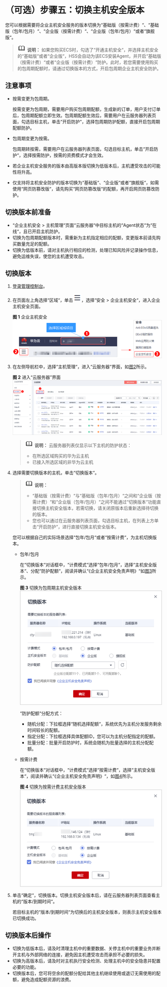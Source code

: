 # （可选）步骤五：切换主机安全版本<a name="hss_01_0174"></a>

您可以根据需要将企业主机安全服务的版本切换为“基础版（按需计费）“、“基础版（包年/包月）“、“企业版（按需计费）“、“企业版（包年/包月）“或者“旗舰版“。

>![](public_sys-resources/icon-note.gif) **说明：** 
>如果您购买ECS时，勾选了“开通主机安全“，并选择主机安全的“基础版“或者“企业版“，HSS会自动为该ECS安装Agent，并开启“基础版（按需计费）“或者“企业版（按需计费）“防护。此时，若您需要使用购买的包周期配额时，请通过切换版本的方式，开启包周期企业主机安全防护。

## 注意事项<a name="section17431035141713"></a>

-   按需变更为包周期。

    按需变更为包周期，需要用户购买包周期配额，生成新的订单，用户支付订单后，包周期配额立即生效。包周期配额生效后，需要用户在云服务器列表页面，勾选目标主机，单击“开启防护“，选择包周期防护配额，直接开启包周期配额防护。

-   包周期变更为按需。

    包周期转按需，需要用户在云服务器列表页面，勾选目标主机，单击“开启防护“，选择按需防护，按需的资费模式才会生效。


-   若企业主机安全服务的版本由高版本版切换为低版本后，主机遭受攻击的可能性将升高。
-   仅支持将主机安全防护的版本切换为“基础版“、“企业版“或者“旗舰版“，如需使用“网页防篡改版“，请先购买“网页防篡改版“的配额，再开启网页防篡改防护。

## 切换版本前准备<a name="section11575432413"></a>

-   “企业主机安全  \>  主机管理“页面“云服务器“中目标主机的“Agent状态“为“在线“，且已开启主机防护。
-   切换为包周期配额版本时，需重新为主机指定相应的配额，变更版本前请先购买数量充足的配额。
-   切换为低版本前，请对主机执行相应的检测，处理已知风险并记录操作信息，避免运维失误，使您的主机遭受攻击。

## 切换版本<a name="section4509635125819"></a>

1.  [登录管理控制台](https://console.huaweicloud.com)。
2.  在页面左上角选择“区域“，单击![](figures/icon-servicelist.png)，选择“安全  \>  企业主机安全“，进入企业主机安全页面。

    **图 1**  企业主机安全<a name="hss_01_0229_fig1855613765114"></a>  
    ![](figures/企业主机安全.png "企业主机安全")

3.  在左侧导航栏中，选择“主机管理“，进入“云服务器“界面，如[图2](#hss_01_0230_fig4214155420111)所示。

    **图 2**  进入“云服务器”界面<a name="hss_01_0230_fig4214155420111"></a>  
    ![](figures/进入-云服务器-界面.png "进入-云服务器-界面")

    >![](public_sys-resources/icon-note.gif) **说明：** 
    >云服务器列表仅显示以下主机的防护状态：
    >-   在所选区域购买的华为云主机
    >-   已接入所选区域的非华为云主机

4.  选择需要切换版本的主机，单击“切换版本“。

    >![](public_sys-resources/icon-note.gif) **说明：** 
    >-   “基础版（按需计费）“与“基础版（包年/包月）“之间和“企业版（按需计费）“和“企业版（包年/包月）“之间不能通过“切换版本“功能直接切换主机安全版本，若需切换，请关闭原版本后重新选择待切换的版本。
    >-   您也可以通过在云服务器列表页面，勾选目标主机，在列表上方单击“开启防护“，进行直接切换主机安全版本。

    您可以根据自己的实际场景选择“包年/包月“或者“按需计费“，为主机切换版本。

    -   包年/包月

        在“切换版本“对话框中，“计费模式“选择“包年/包月“，选择“主机安全版本“、分配“防护配额“，阅读并确认“《企业主机安全免责声明》“如[图3](#fig1948371820182)所示。

        **图 3**  切换为包周期主机安全版本<a name="fig1948371820182"></a>  
        ![](figures/切换为包周期主机安全版本.png "切换为包周期主机安全版本")

        “防护配额“分配方式：

        -   随机分配：下拉框选择“随机选择配额“，系统优先为主机分发服务剩余时间较长的配额。
        -   指定分配：下拉框选择具体配额ID，您可以为主机分配指定的配额。
        -   批量分配：批量开启防护时，系统会随机为批量选择的主机分配配额。

    -   按需计费

        在“切换版本“对话框中，“计费模式“选择“按需计费“，选择“主机安全版本“，阅读并确认“《企业主机安全免责声明》“，如[图4](#fig4120193142412)所示。

        **图 4**  切换为按需计费主机安全版本<a name="fig4120193142412"></a>  
        ![](figures/切换为按需计费主机安全版本.png "切换为按需计费主机安全版本")


5.  单击“确定“，切换版本。切换主机安全版本后，请在云服务器列表页面查看主机的“版本/到期时间“。

    若目标主机的“版本/到期时间“为切换后的主机安全版本，则表示主机安全版本已切换成功。


## 切换版本后操作<a name="section13313143958"></a>

-   切换为低版本后，请及时清理主机中的重要数据、关停主机中的重要业务并断开主机与外部网络的连接，避免因主机遭受攻击而承担不必要的损失。
-   切换为高版本后，请及时对主机执行安全检测、处理主机中的安全隐患并配置必要的功能。
-   切换版本后，您可将空余的配额分配给其他主机继续使用或退订无需使用的配额，避免造成配额资源的浪费。

